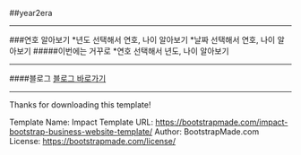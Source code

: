 ##year2era
***
###연호 알아보기
*년도 선택해서 연호, 나이 알아보기
*날짜 선택해서 연호, 나이 알아보기
#####이번에는 거꾸로
*연호 선택해서 년도, 나이 알아보기
***
####블로그
[블로그 바로가기](https://blog.naver.com/ringring395)           







***
Thanks for downloading this template!

Template Name: Impact
Template URL: https://bootstrapmade.com/impact-bootstrap-business-website-template/
Author: BootstrapMade.com
License: https://bootstrapmade.com/license/
